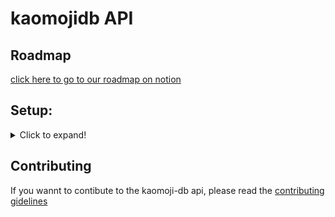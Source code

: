 # kaomojidb API



## Roadmap
[click here to go to our roadmap on notion](https://www.notion.so/e26a4d6dd97e43a6b9dbbd4ab7fc3286?v=1e7f819138974a12af5f5795df81f3d6)

## Setup:
<details>
  <summary>Click to expand!</summary>

To get the API up and running, there are many things to setup first,  

### Building from source:
<details>
  <summary>Click to expand!</summary>
1. Once this repository is cloned and golang is installed in the system, navigate to this directory and run

```
go mod download
```

2. Once the dependencies are downloaded, using sample.env as reference either create a file called creds.env with the same keys or directly configure same keys as environment variables.
3. After the configuration and ensuring that the db is operational, run either

```
go build
```
 to get the executable to run

or to build and run with a single command

```
go run app.go
```

</details>

### MongoDB setup (local)

<details>
  <summary>Click to expand!</summary>
You will need a mongoDB database, with atleast 
   
- 1 user with credentials. 
  - defaults:  (API will use theese values by default)
    - username: `root`
    - password: `example`
- 1 database.
- at least a single role in the roles document.

#### Default recomended roles[ready to import]:
```json
[{
  "_id": {
    "$oid": "626ad6e35204187f3579d44f"
  },
  "role": "admin",
  "level": 1,
  "permissons": {
    "readUsers": true,
    "usersAdmin": true,
    "readRoles": true,
    "rolesAdmin": false
  }
},{
  "_id": {
    "$oid": "626d011e9c6806ef1f5cddd5"
  },
  "role": "user",
  "level": 3,
  "permissons": {
    "readUsers": true,
    "usersAdmin": false,
    "readRoles": false,
    "rolesAdmin": false
  }
},{
  "_id": {
    "$oid": "626d01589c6806ef1f5cddd6"
  },
  "role": "root",
  "level": 0,
  "permissons": {
    "readUsers": true,
    "usersAdmin": true,
    "readRoles": true,
    "rolesAdmin": true
  }
},{
  "_id": {
    "$oid": "626d01cb9c6806ef1f5cddd7"
  },
  "role": "moderator",
  "level": 2,
  "permissons": {
    "readUsers": true,
    "usersAdmin": true,
    "readRoles": false,
    "rolesAdmin": false
  }
}]
``` 

</details>

### Configuring local API

<details>
  <summary>Click to expand!</summary>
   Copy `sample.env` into `.env`
   and fill the `.env`

   For local development if you are using the default
   you should be good to go by just filling:
   - `DB_1_NAME`
   - `JWT_SECRET`

   `DB_1_NAME` being the database name, and `JWT_SECRET` a random string. 
   This last one theoridically is not necessary, but is strongly recomended.

</details>

### Configure OpenTelemetry (Optional)

<details>
  <summary>Click to expand!</summary>
   Open telemetry requires no etra configuration, but the data collector used does, in our case it is [LightStep](https://lightstep.com)

   If you dont like this, dont fear, swaping this is actually very simple, since i have not integrated it 100%, and is only a few lines in `./src/main.go` what you would have to remove/swap:
   
   ```go
   //Open Telemetry setup
	ls := launcher.ConfigureOpentelemetry(
		launcher.WithServiceName("kaomoji-db"),
		launcher.WithAccessToken(cfg.Config.OpenTel.LightStepKey),
	)
	defer ls.Shutdown()
	// END Open Telemetry setup
   ```
   ###### *This may not correspond 100% to reality 
</details>

</details>

## Contributing
If you wannt to contibute to the kaomoji-db api, please read the [contributing gidelines](https://soft-secure-9ad.notion.site/Development-Gidelines-c6dafc076cd443d29e547255c5e42bd9)
